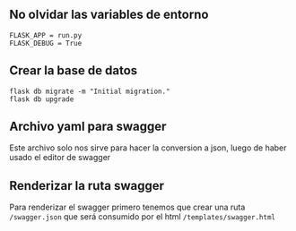 ## No olvidar las variables de entorno
```
FLASK_APP = run.py
FLASK_DEBUG = True
```

## Crear la base de datos
```
flask db migrate -m "Initial migration."
flask db upgrade
```

## Archivo yaml para swagger

Este archivo solo nos sirve para hacer la conversion a json, luego de haber usado el editor de swagger

## Renderizar la ruta swagger

Para renderizar el swagger primero tenemos que crear una ruta `/swagger.json` que será consumido por el html `/templates/swagger.html`